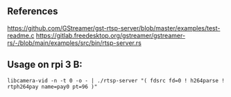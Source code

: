## References

https://github.com/GStreamer/gst-rtsp-server/blob/master/examples/test-readme.c
https://gitlab.freedesktop.org/gstreamer/gstreamer-rs/-/blob/main/examples/src/bin/rtsp-server.rs

## Usage on rpi 3 B:
```
libcamera-vid -n -t 0 -o - | ./rtsp-server "( fdsrc fd=0 ! h264parse ! rtph264pay name=pay0 pt=96 )"
```
